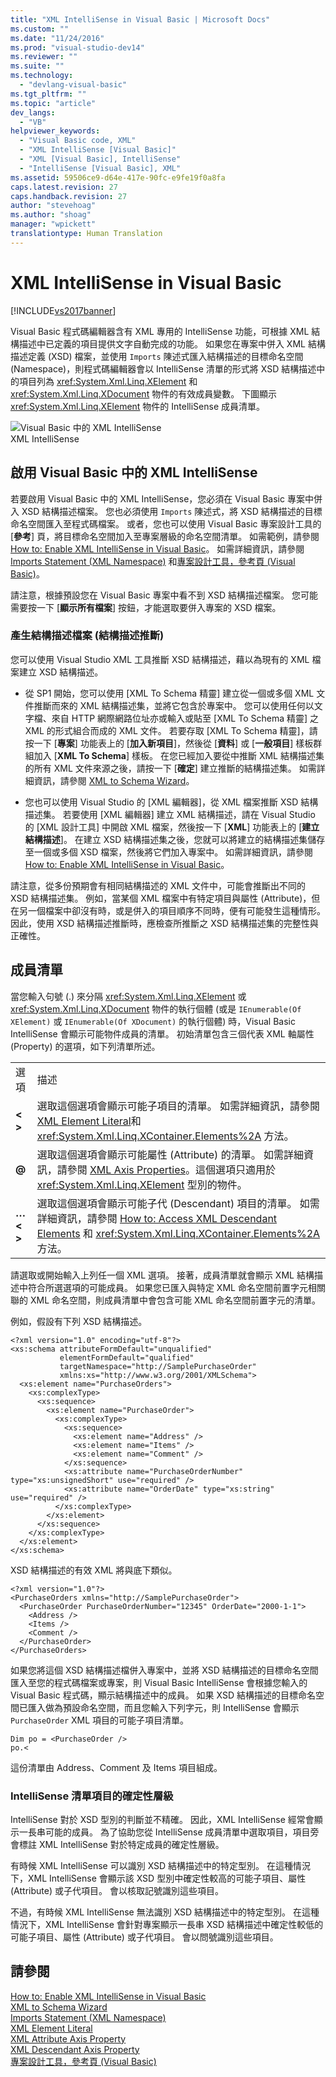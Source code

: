 ```yaml
---
title: "XML IntelliSense in Visual Basic | Microsoft Docs"
ms.custom: ""
ms.date: "11/24/2016"
ms.prod: "visual-studio-dev14"
ms.reviewer: ""
ms.suite: ""
ms.technology: 
  - "devlang-visual-basic"
ms.tgt_pltfrm: ""
ms.topic: "article"
dev_langs: 
  - "VB"
helpviewer_keywords: 
  - "Visual Basic code, XML"
  - "XML IntelliSense [Visual Basic]"
  - "XML [Visual Basic], IntelliSense"
  - "IntelliSense [Visual Basic], XML"
ms.assetid: 59506ce9-d64e-417e-90fc-e9fe19f0a8fa
caps.latest.revision: 27
caps.handback.revision: 27
author: "stevehoag"
ms.author: "shoag"
manager: "wpickett"
translationtype: Human Translation
---
```

# XML IntelliSense in Visual Basic
[!INCLUDE[vs2017banner](../../../../csharp/includes/vs2017banner.md)]

Visual Basic 程式碼編輯器含有 XML 專用的 IntelliSense 功能，可根據 XML 結構描述中已定義的項目提供文字自動完成的功能。  如果您在專案中併入 XML 結構描述定義 \(XSD\) 檔案，並使用 `Imports` 陳述式匯入結構描述的目標命名空間 \(Namespace\)，則程式碼編輯器會以 IntelliSense 清單的形式將 XSD 結構描述中的項目列為 <xref:System.Xml.Linq.XElement> 和 <xref:System.Xml.Linq.XDocument> 物件的有效成員變數。  下圖顯示 <xref:System.Xml.Linq.XElement> 物件的 IntelliSense 成員清單。  
  
 ![Visual Basic 中的 XML IntelliSense](../../../../visual-basic/programming-guide/language-features/xml/media/xml_intellisense.png "XML\_Intellisense")  
XML IntelliSense  
  
## 啟用 Visual Basic 中的 XML IntelliSense  
 若要啟用 Visual Basic 中的 XML IntelliSense，您必須在 Visual Basic 專案中併入 XSD 結構描述檔案。  您也必須使用 `Imports` 陳述式，將 XSD 結構描述的目標命名空間匯入至程式碼檔案。  或者，您也可以使用 Visual Basic 專案設計工具的 \[**參考**\] 頁，將目標命名空間加入至專案層級的命名空間清單。  如需範例，請參閱 [How to: Enable XML IntelliSense in Visual Basic](../../../../visual-basic/programming-guide/language-features/xml/how-to-enable-xml-intellisense.md)。  如需詳細資訊，請參閱 [Imports Statement \(XML Namespace\)](../../../../visual-basic/language-reference/statements/imports-statement-xml-namespace.md) 和[專案設計工具，參考頁 \(Visual Basic\)](/visual-studio/ide/reference/references-page-project-designer-visual-basic)。  
  
 請注意，根據預設您在 Visual Basic 專案中看不到 XSD 結構描述檔案。  您可能需要按一下 \[**顯示所有檔案**\] 按鈕，才能選取要併入專案的 XSD 檔案。  
  
### 產生結構描述檔案 \(結構描述推斷\)  
 您可以使用 Visual Studio XML 工具推斷 XSD 結構描述，藉以為現有的 XML 檔案建立 XSD 結構描述。  
  
-   從 SP1 開始，您可以使用 \[XML To Schema 精靈\] 建立從一個或多個 XML 文件推斷而來的 XML 結構描述集，並將它包含於專案中。  您可以使用任何以文字檔、來自 HTTP 網際網路位址亦或輸入或貼至 \[XML To Schema 精靈\] 之 XML 的形式組合而成的 XML 文件。  若要存取 \[XML To Schema 精靈\]，請按一下 \[**專案**\] 功能表上的 \[**加入新項目**\]，然後從 \[**資料**\] 或 \[**一般項目**\] 樣板群組加入 \[**XML To Schema**\] 樣板。  在您已經加入要從中推斷 XML 結構描述集的所有 XML 文件來源之後，請按一下 \[**確定**\] 建立推斷的結構描述集。  如需詳細資訊，請參閱 [XML to Schema Wizard](../../../../visual-basic/programming-guide/language-features/xml/xml-to-schema-wizard.md)。  
  
-   您也可以使用 Visual Studio 的 \[XML 編輯器\]，從 XML 檔案推斷 XSD 結構描述集。  若要使用 \[XML 編輯器\] 建立 XML 結構描述，請在 Visual Studio 的 \[XML 設計工具\] 中開啟 XML 檔案，然後按一下 \[**XML**\] 功能表上的 \[**建立結構描述**\]。  在建立 XSD 結構描述集之後，您就可以將建立的結構描述集儲存至一個或多個 XSD 檔案，然後將它們加入專案中。  如需詳細資訊，請參閱[How to: Enable XML IntelliSense in Visual Basic](../../../../visual-basic/programming-guide/language-features/xml/how-to-enable-xml-intellisense.md)。  
  
 請注意，從多份預期會有相同結構描述的 XML 文件中，可能會推斷出不同的 XSD 結構描述集。  例如，當某個 XML 檔案中有特定項目與屬性 \(Attribute\)，但在另一個檔案中卻沒有時，或是併入的項目順序不同時，便有可能發生這種情形。  因此，使用 XSD 結構描述推斷時，應檢查所推斷之 XSD 結構描述集的完整性與正確性。  
  
## 成員清單  
 當您輸入句號 \(.\) 來分隔 <xref:System.Xml.Linq.XElement> 或 <xref:System.Xml.Linq.XDocument> 物件的執行個體 \(或是 `IEnumerable(Of XElement)` 或 `IEnumerable(Of XDocument)` 的執行個體\) 時，Visual Basic IntelliSense 會顯示可能物件成員的清單。  初始清單包含三個代表 XML 軸屬性 \(Property\) 的選項，如下列清單所述。  
  
|||  
|-|-|  
|選項|描述|  
|**\< \>**|選取這個選項會顯示可能子項目的清單。  如需詳細資訊，請參閱 [XML Element Literal](../../../../visual-basic/language-reference/xml-literals/xml-element-literal.md)和 <xref:System.Xml.Linq.XContainer.Elements%2A> 方法。|  
|**@**|選取這個選項會顯示可能屬性 \(Attribute\) 的清單。  如需詳細資訊，請參閱 [XML Axis Properties](../../../../visual-basic/language-reference/xml-axis/xml-axis-properties.md)。這個選項只適用於 <xref:System.Xml.Linq.XElement> 型別的物件。|  
|**…\< \>**|選取這個選項會顯示可能子代 \(Descendant\) 項目的清單。  如需詳細資訊，請參閱 [How to: Access XML Descendant Elements](../../../../visual-basic/programming-guide/language-features/xml/how-to-access-xml-descendant-elements.md) 和 <xref:System.Xml.Linq.XContainer.Elements%2A> 方法。|  
  
 請選取或開始輸入上列任一個 XML 選項。  接著，成員清單就會顯示 XML 結構描述中符合所選選項的可能成員。  如果您已匯入與特定 XML 命名空間前置字元相關聯的 XML 命名空間，則成員清單中會包含可能 XML 命名空間前置字元的清單。  
  
 例如，假設有下列 XSD 結構描述。  
  
```  
<?xml version="1.0" encoding="utf-8"?>  
<xs:schema attributeFormDefault="unqualified"   
           elementFormDefault="qualified"   
           targetNamespace="http://SamplePurchaseOrder"   
           xmlns:xs="http://www.w3.org/2001/XMLSchema">  
  <xs:element name="PurchaseOrders">  
    <xs:complexType>  
      <xs:sequence>  
        <xs:element name="PurchaseOrder">  
          <xs:complexType>  
            <xs:sequence>  
              <xs:element name="Address" />  
              <xs:element name="Items" />  
              <xs:element name="Comment" />  
            </xs:sequence>  
            <xs:attribute name="PurchaseOrderNumber" type="xs:unsignedShort" use="required" />  
            <xs:attribute name="OrderDate" type="xs:string" use="required" />  
          </xs:complexType>  
        </xs:element>  
      </xs:sequence>  
    </xs:complexType>  
  </xs:element>  
</xs:schema>  
```  
  
 XSD 結構描述的有效 XML 將與底下類似。  
  
```  
<?xml version="1.0"?>  
<PurchaseOrders xmlns="http://SamplePurchaseOrder">  
  <PurchaseOrder PurchaseOrderNumber="12345" OrderDate="2000-1-1">  
    <Address />  
    <Items />  
    <Comment />  
  </PurchaseOrder>  
</PurchaseOrders>  
```  
  
 如果您將這個 XSD 結構描述檔併入專案中，並將 XSD 結構描述的目標命名空間匯入至您的程式碼檔案或專案，則 Visual Basic IntelliSense 會根據您輸入的 Visual Basic 程式碼，顯示結構描述中的成員。  如果 XSD 結構描述的目標命名空間已匯入做為預設命名空間，而且您輸入下列字元，則 IntelliSense 會顯示 `PurchaseOrder` XML 項目的可能子項目清單。  
  
```  
Dim po = <PurchaseOrder />  
po.<  
```  
  
 這份清單由 Address、Comment 及 Items 項目組成。  
  
### IntelliSense 清單項目的確定性層級  
 IntelliSense 對於 XSD 型別的判斷並不精確。  因此，XML IntelliSense 經常會顯示一長串可能的成員。  為了協助您從 IntelliSense 成員清單中選取項目，項目旁會標註 XML IntelliSense 對於特定成員的確定性層級。  
  
 有時候 XML IntelliSense 可以識別 XSD 結構描述中的特定型別。  在這種情況下，XML IntelliSense 會顯示該 XSD 型別中確定性較高的可能子項目、屬性 \(Attribute\) 或子代項目。  會以核取記號識別這些項目。  
  
 不過，有時候 XML IntelliSense 無法識別 XSD 結構描述中的特定型別。  在這種情況下，XML IntelliSense 會針對專案顯示一長串 XSD 結構描述中確定性較低的可能子項目、屬性 \(Attribute\) 或子代項目。  會以問號識別這些項目。  
  
## 請參閱  
 [How to: Enable XML IntelliSense in Visual Basic](../../../../visual-basic/programming-guide/language-features/xml/how-to-enable-xml-intellisense.md)   
 [XML to Schema Wizard](../../../../visual-basic/programming-guide/language-features/xml/xml-to-schema-wizard.md)   
 [Imports Statement \(XML Namespace\)](../../../../visual-basic/language-reference/statements/imports-statement-xml-namespace.md)   
 [XML Element Literal](../../../../visual-basic/language-reference/xml-literals/xml-element-literal.md)   
 [XML Attribute Axis Property](../../../../visual-basic/language-reference/xml-axis/xml-attribute-axis-property.md)   
 [XML Descendant Axis Property](../../../../visual-basic/language-reference/xml-axis/xml-descendant-axis-property.md)   
 [專案設計工具，參考頁 \(Visual Basic\)](/visual-studio/ide/reference/references-page-project-designer-visual-basic)